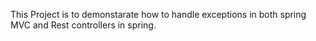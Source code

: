 This Project is to demonstarate how to handle exceptions in both spring MVC and Rest controllers in spring.